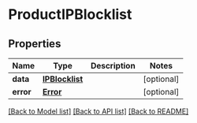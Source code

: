 # ProductIPBlocklist

## Properties
Name | Type | Description | Notes
------------ | ------------- | ------------- | -------------
**data** | [**IPBlocklist**](IPBlocklist.md) |  | [optional] 
**error** | [**Error**](Error.md) |  | [optional] 

[[Back to Model list]](../README.md#documentation-for-models) [[Back to API list]](../README.md#documentation-for-api-endpoints) [[Back to README]](../README.md)

